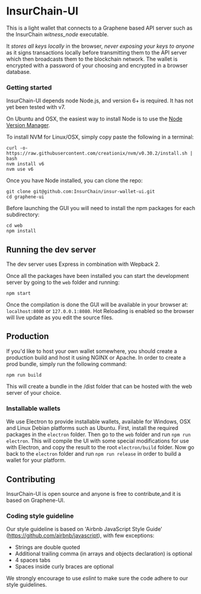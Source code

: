 InsurChain-UI
============

This is a light wallet that connects to a Graphene based API server such as the InsurChain *witness_node* executable.

It *stores all keys locally* in the browser, *never exposing your keys to anyone* as it signs transactions locally before transmitting them to the API server which then broadcasts them to the blockchain network. The wallet is encrypted with a password of your choosing and encrypted in a browser database.

### Getting started

InsurChain-UI depends node Node.js, and version 6+ is required. It has not yet been tested with v7.

On Ubuntu and OSX, the easiest way to install Node is to use the [Node Version Manager](https://github.com/creationix/nvm).

To install NVM for Linux/OSX, simply copy paste the following in a terminal:
```
curl -o- https://raw.githubusercontent.com/creationix/nvm/v0.30.2/install.sh | bash
nvm install v6
nvm use v6
```

Once you have Node installed, you can clone the repo:
```
git clone git@github.com:InsurChain/insur-wallet-ui.git
cd graphene-ui
```

Before launching the GUI you will need to install the npm packages for each subdirectory:
```
cd web
npm install
```

## Running the dev server

The dev server uses Express in combination with Wepback 2.

Once all the packages have been installed you can start the development server by going to the `web` folder and running:
```
npm start
```

Once the compilation is done the GUI will be available in your browser at: `localhost:8080` or `127.0.0.1:8080`. Hot Reloading is enabled so the browser will live update as you edit the source files.


## Production
If you'd like to host your own wallet somewhere, you should create a production build and host it using NGINX or Apache. In order to create a prod bundle, simply run the following command:
```
npm run build
```
This will create a bundle in the /dist folder that can be hosted with the web server of your choice.

### Installable wallets
We use Electron to provide installable wallets, available for Windows, OSX and Linux Debian platforms such as Ubuntu. First, install the required packages in the `electron` folder. Then go to the `web` folder and run `npm run electron`. This will compile the UI with some special modifications for use with Electron, and copy the result to the root `electron/build` folder. Now go back to the `electron` folder and run `npm run release` in order to build a wallet for your platform. 

## Contributing
InsurChain-UI is open source and anyone is free to contribute,and it is based on Graphene-UI.


### Coding style guideline

Our style guideline is based on 'Airbnb JavaScript Style Guide' (https://github.com/airbnb/javascript), with few exceptions:

- Strings are double quoted
- Additional trailing comma (in arrays and objects declaration) is optional
- 4 spaces tabs
- Spaces inside curly braces are optional

We strongly encourage to use _eslint_ to make sure the code adhere to our style guidelines.

